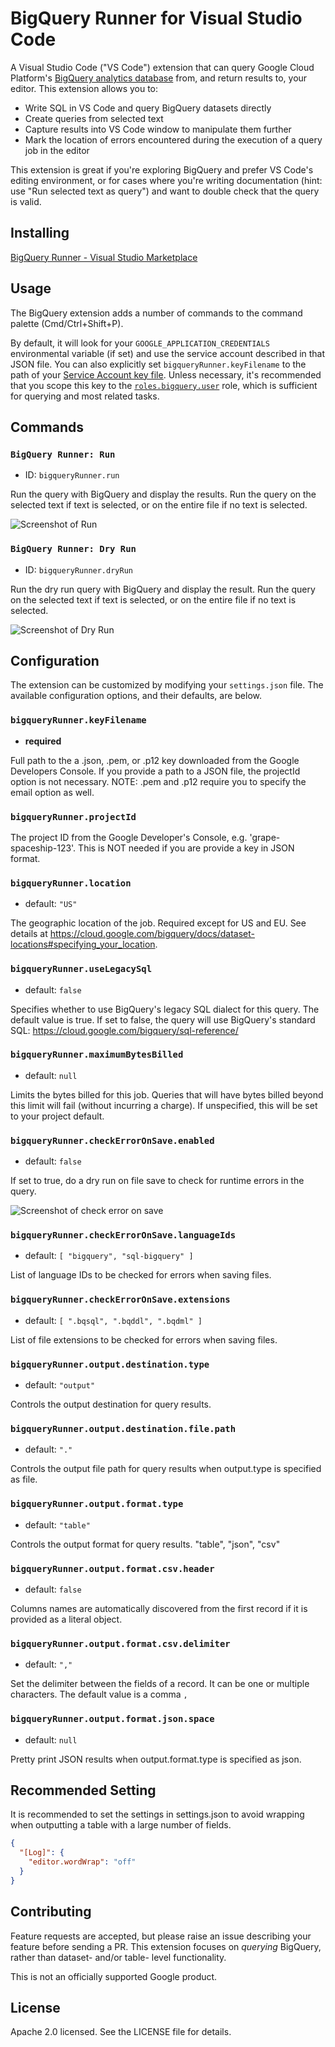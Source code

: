 # BigQuery Runner for Visual Studio Code

A Visual Studio Code ("VS Code") extension that can query Google Cloud Platform's [BigQuery analytics database](https://cloud.google.com/bigquery/) from, and return results to, your editor. This extension allows you to:

- Write SQL in VS Code and query BigQuery datasets directly
- Create queries from selected text
- Capture results into VS Code window to manipulate them further
- Mark the location of errors encountered during the execution of a query job in the editor

This extension is great if you're exploring BigQuery and prefer VS Code's editing environment, or for cases where you're writing documentation (hint: use "Run selected text as query") and want to double check that the query is valid.

## Installing

[BigQuery Runner \- Visual Studio Marketplace](https://marketplace.visualstudio.com/items?itemName=minodisk.bigquery-runner)

## Usage

The BigQuery extension adds a number of commands to the command palette (Cmd/Ctrl+Shift+P).

By default, it will look for your `GOOGLE_APPLICATION_CREDENTIALS` environmental variable (if set) and use the service account described in that JSON file. You can also explicitly set `bigqueryRunner.keyFilename` to the path of your [Service Account key file](https://cloud.google.com/docs/authentication/getting-started). Unless necessary, it's recommended that you scope this key to the [`roles.bigquery.user`](https://cloud.google.com/bigquery/docs/access-control#permissions_and_roles) role, which is sufficient for querying and most related tasks.

## Commands

### `BigQuery Runner: Run`

- ID: `bigqueryRunner.run`

Run the query with BigQuery and display the results. Run the query on the selected text if text is selected, or on the entire file if no text is selected.

![Screenshot of Run](run.gif)

### `BigQuery Runner: Dry Run`

- ID: `bigqueryRunner.dryRun`

Run the dry run query with BigQuery and display the result. Run the query on the selected text if text is selected, or on the entire file if no text is selected.

![Screenshot of Dry Run](dry-run.gif)

## Configuration

The extension can be customized by modifying your `settings.json` file. The available configuration options, and their defaults, are below.

### `bigqueryRunner.keyFilename`

- **required**

Full path to the a .json, .pem, or .p12 key downloaded from the Google Developers Console. If you provide a path to a JSON file, the projectId option is not necessary. NOTE: .pem and .p12 require you to specify the email option as well.

### `bigqueryRunner.projectId`

The project ID from the Google Developer's Console, e.g. 'grape-spaceship-123'. This is NOT needed if you are provide a key in JSON format.

### `bigqueryRunner.location`

- default: `"US"`

The geographic location of the job. Required except for US and EU. See details at https://cloud.google.com/bigquery/docs/dataset-locations#specifying_your_location.

### `bigqueryRunner.useLegacySql`

- default: `false`

Specifies whether to use BigQuery's legacy SQL dialect for this query. The default value is true. If set to false, the query will use BigQuery's standard SQL: https://cloud.google.com/bigquery/sql-reference/

### `bigqueryRunner.maximumBytesBilled`

- default: `null`

Limits the bytes billed for this job. Queries that will have bytes billed beyond this limit will fail (without incurring a charge). If unspecified, this will be set to your project default.

### `bigqueryRunner.checkErrorOnSave.enabled`

- default: `false`

If set to true, do a dry run on file save to check for runtime errors in the query.

![Screenshot of check error on save](check-error-on-save.gif)

### `bigqueryRunner.checkErrorOnSave.languageIds`

- default: `[ "bigquery", "sql-bigquery" ]`

List of language IDs to be checked for errors when saving files.

### `bigqueryRunner.checkErrorOnSave.extensions`

- default: `[ ".bqsql", ".bqddl", ".bqdml" ]`

List of file extensions to be checked for errors when saving files.

### `bigqueryRunner.output.destination.type`

- default: `"output"`

Controls the output destination for query results.

### `bigqueryRunner.output.destination.file.path`

- default: `"."`

Controls the output file path for query results when output.type is specified as file.

### `bigqueryRunner.output.format.type`

- default: `"table"`

Controls the output format for query results. "table", "json", "csv"

### `bigqueryRunner.output.format.csv.header`

- default: `false`

Columns names are automatically discovered from the first record if it is provided as a literal object.

### `bigqueryRunner.output.format.csv.delimiter`

- default: `","`

Set the delimiter between the fields of a record. It can be one or multiple characters. The default value is a comma `,`

### `bigqueryRunner.output.format.json.space`

- default: `null`

Pretty print JSON results when output.format.type is specified as json.

## Recommended Setting

It is recommended to set the settings in settings.json to avoid wrapping when outputting a table with a large number of fields.

```json:settings.json
{
  "[Log]": {
    "editor.wordWrap": "off"
  }
}
```

## Contributing

Feature requests are accepted, but please raise an issue describing your feature before sending a PR. This extension focuses on _querying_ BigQuery, rather than dataset- and/or table- level functionality.

This is not an officially supported Google product.

## License

Apache 2.0 licensed. See the LICENSE file for details.

